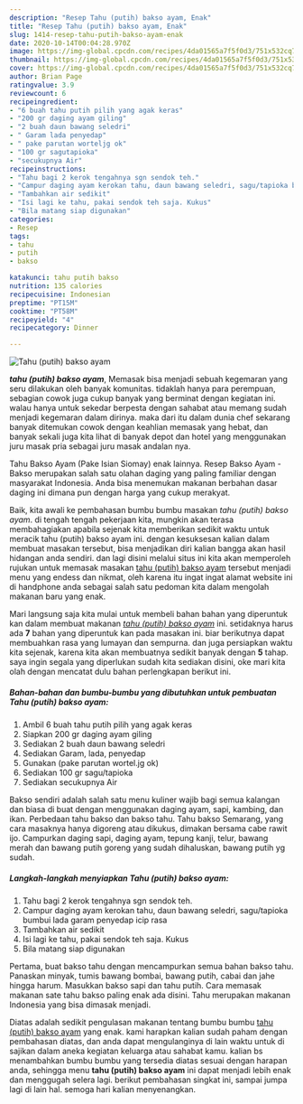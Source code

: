 ```yaml
---
description: "Resep Tahu (putih) bakso ayam, Enak"
title: "Resep Tahu (putih) bakso ayam, Enak"
slug: 1414-resep-tahu-putih-bakso-ayam-enak
date: 2020-10-14T00:04:28.970Z
image: https://img-global.cpcdn.com/recipes/4da01565a7f5f0d3/751x532cq70/tahu-putih-bakso-ayam-foto-resep-utama.jpg
thumbnail: https://img-global.cpcdn.com/recipes/4da01565a7f5f0d3/751x532cq70/tahu-putih-bakso-ayam-foto-resep-utama.jpg
cover: https://img-global.cpcdn.com/recipes/4da01565a7f5f0d3/751x532cq70/tahu-putih-bakso-ayam-foto-resep-utama.jpg
author: Brian Page
ratingvalue: 3.9
reviewcount: 6
recipeingredient:
- "6 buah tahu putih pilih yang agak keras"
- "200 gr daging ayam giling"
- "2 buah daun bawang seledri"
- " Garam lada penyedap"
- " pake parutan worteljg ok"
- "100 gr sagutapioka"
- "secukupnya Air"
recipeinstructions:
- "Tahu bagi 2 kerok tengahnya sgn sendok teh."
- "Campur daging ayam kerokan tahu, daun bawang seledri, sagu/tapioka bumbui lada garam penyedap icip rasa"
- "Tambahkan air sedikit"
- "Isi lagi ke tahu, pakai sendok teh saja. Kukus"
- "Bila matang siap digunakan"
categories:
- Resep
tags:
- tahu
- putih
- bakso

katakunci: tahu putih bakso 
nutrition: 135 calories
recipecuisine: Indonesian
preptime: "PT15M"
cooktime: "PT58M"
recipeyield: "4"
recipecategory: Dinner

---
```



![Tahu (putih) bakso ayam](https://img-global.cpcdn.com/recipes/4da01565a7f5f0d3/751x532cq70/tahu-putih-bakso-ayam-foto-resep-utama.jpg)

<b><i>tahu (putih) bakso ayam</i></b>, Memasak bisa menjadi sebuah kegemaran yang seru dilakukan oleh banyak komunitas. tidaklah hanya para perempuan, sebagian cowok juga cukup banyak yang berminat dengan kegiatan ini. walau hanya untuk sekedar berpesta dengan sahabat atau memang sudah menjadi kegemaran dalam dirinya. maka dari itu dalam dunia chef sekarang banyak ditemukan cowok dengan keahlian memasak yang hebat, dan banyak sekali juga kita lihat di banyak depot dan hotel yang menggunakan juru masak pria sebagai juru masak andalan nya.

Tahu Bakso Ayam (Pake Isian Siomay) enak lainnya. Resep Bakso Ayam - Bakso merupakan salah satu olahan daging yang paling familiar dengan masyarakat Indonesia. Anda bisa menemukan makanan berbahan dasar daging ini dimana pun dengan harga yang cukup merakyat.

Baik, kita awali ke pembahasan bumbu bumbu masakan <i>tahu (putih) bakso ayam</i>. di tengah tengah pekerjaan kita, mungkin akan terasa membahagiakan apabila sejenak kita memberikan sedikit waktu untuk meracik tahu (putih) bakso ayam ini. dengan kesuksesan kalian dalam membuat masakan tersebut, bisa menjadikan diri kalian bangga akan hasil hidangan anda sendiri. dan lagi disini melalui situs ini kita akan memperoleh rujukan untuk memasak masakan <u>tahu (putih) bakso ayam</u> tersebut menjadi menu yang endess dan nikmat, oleh karena itu ingat ingat alamat website ini di handphone anda sebagai salah satu pedoman kita dalam mengolah makanan baru yang enak.


Mari langsung saja kita mulai untuk membeli bahan bahan yang diperuntuk kan dalam membuat makanan <u><i>tahu (putih) bakso ayam</i></u> ini. setidaknya harus ada <b>7</b> bahan yang diperuntuk kan pada masakan ini. biar berikutnya dapat membuahkan rasa yang lumayan dan sempurna. dan juga persiapkan waktu kita sejenak, karena kita akan membuatnya sedikit banyak dengan <b>5</b> tahap. saya ingin segala yang diperlukan sudah kita sediakan disini, oke mari kita olah dengan mencatat dulu bahan perlengkapan berikut ini.

<!--inarticleads1-->

##### Bahan-bahan dan bumbu-bumbu yang dibutuhkan untuk pembuatan Tahu (putih) bakso ayam:

1. Ambil 6 buah tahu putih pilih yang agak keras
1. Siapkan 200 gr daging ayam giling
1. Sediakan 2 buah daun bawang seledri
1. Sediakan  Garam, lada, penyedap
1. Gunakan  (pake parutan wortel.jg ok)
1. Sediakan 100 gr sagu/tapioka
1. Sediakan secukupnya Air


Bakso sendiri adalah salah satu menu kuliner wajib bagi semua kalangan dan biasa di buat dengan menggunakan daging ayam, sapi, kambing, dan ikan. Perbedaan tahu bakso dan bakso tahu. Tahu bakso Semarang, yang cara masaknya hanya digoreng atau dikukus, dimakan bersama cabe rawit ijo. Campurkan daging sapi, daging ayam, tepung kanji, telur, bawang merah dan bawang putih goreng yang sudah dihaluskan, bawang putih yg sudah. 

<!--inarticleads2-->

##### Langkah-langkah menyiapkan Tahu (putih) bakso ayam:

1. Tahu bagi 2 kerok tengahnya sgn sendok teh.
1. Campur daging ayam kerokan tahu, daun bawang seledri, sagu/tapioka bumbui lada garam penyedap icip rasa
1. Tambahkan air sedikit
1. Isi lagi ke tahu, pakai sendok teh saja. Kukus
1. Bila matang siap digunakan


Pertama, buat bakso tahu dengan mencampurkan semua bahan bakso tahu. Panaskan minyak, tumis bawang bombai, bawang putih, cabai dan jahe hingga harum. Masukkan bakso sapi dan tahu putih. Cara memasak makanan sate tahu bakso paling enak ada disini. Tahu merupakan makanan Indonesia yang bisa dimasak menjadi. 

Diatas adalah sedikit pengulasan makanan tentang bumbu bumbu <u>tahu (putih) bakso ayam</u> yang enak. kami harapkan kalian sudah paham dengan pembahasan diatas, dan anda dapat mengulanginya di lain waktu untuk di sajikan dalam aneka kegiatan keluarga atau sahabat kamu. kalian bs menambahkan bumbu bumbu yang tersedia diatas sesuai dengan harapan anda, sehingga menu <b>tahu (putih) bakso ayam</b> ini dapat menjadi lebih enak dan menggugah selera lagi. berikut pembahasan singkat ini, sampai jumpa lagi di lain hal. semoga hari kalian menyenangkan.
